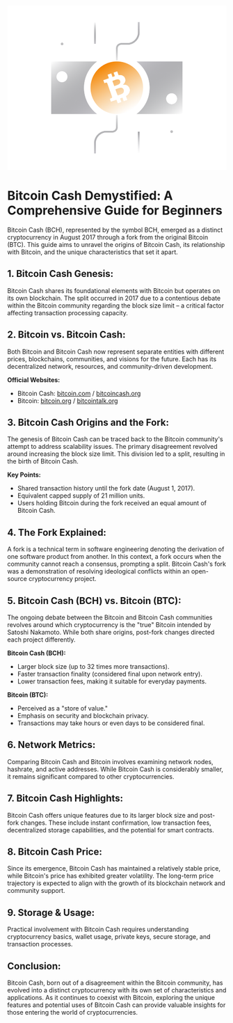 ![](../images/bch-Main-l.png)

# Bitcoin Cash Demystified: A Comprehensive Guide for Beginners

Bitcoin Cash (BCH), represented by the symbol BCH, emerged as a distinct cryptocurrency in August 2017 through a fork from the original Bitcoin (BTC). This guide aims to unravel the origins of Bitcoin Cash, its relationship with Bitcoin, and the unique characteristics that set it apart.

## 1. Bitcoin Cash Genesis:

Bitcoin Cash shares its foundational elements with Bitcoin but operates on its own blockchain. The split occurred in 2017 due to a contentious debate within the Bitcoin community regarding the block size limit – a critical factor affecting transaction processing capacity.

## 2. Bitcoin vs. Bitcoin Cash:

Both Bitcoin and Bitcoin Cash now represent separate entities with different prices, blockchains, communities, and visions for the future. Each has its decentralized network, resources, and community-driven development.

**Official Websites:**
- Bitcoin Cash: [bitcoin.com](https://www.bitcoin.com/) / [bitcoincash.org](https://bitcoincash.org/)
- Bitcoin: [bitcoin.org](https://bitcoin.org/) / [bitcointalk.org](https://bitcointalk.org/)

## 3. Bitcoin Cash Origins and the Fork:

The genesis of Bitcoin Cash can be traced back to the Bitcoin community's attempt to address scalability issues. The primary disagreement revolved around increasing the block size limit. This division led to a split, resulting in the birth of Bitcoin Cash.

**Key Points:**
- Shared transaction history until the fork date (August 1, 2017).
- Equivalent capped supply of 21 million units.
- Users holding Bitcoin during the fork received an equal amount of Bitcoin Cash.

## 4. The Fork Explained:

A fork is a technical term in software engineering denoting the derivation of one software product from another. In this context, a fork occurs when the community cannot reach a consensus, prompting a split. Bitcoin Cash's fork was a demonstration of resolving ideological conflicts within an open-source cryptocurrency project.

## 5. Bitcoin Cash (BCH) vs. Bitcoin (BTC):

The ongoing debate between the Bitcoin and Bitcoin Cash communities revolves around which cryptocurrency is the "true" Bitcoin intended by Satoshi Nakamoto. While both share origins, post-fork changes directed each project differently.

**Bitcoin Cash (BCH):**
- Larger block size (up to 32 times more transactions).
- Faster transaction finality (considered final upon network entry).
- Lower transaction fees, making it suitable for everyday payments.

**Bitcoin (BTC):**
- Perceived as a "store of value."
- Emphasis on security and blockchain privacy.
- Transactions may take hours or even days to be considered final.

## 6. Network Metrics:

Comparing Bitcoin Cash and Bitcoin involves examining network nodes, hashrate, and active addresses. While Bitcoin Cash is considerably smaller, it remains significant compared to other cryptocurrencies.

## 7. Bitcoin Cash Highlights:

Bitcoin Cash offers unique features due to its larger block size and post-fork changes. These include instant confirmation, low transaction fees, decentralized storage capabilities, and the potential for smart contracts.

## 8. Bitcoin Cash Price:

Since its emergence, Bitcoin Cash has maintained a relatively stable price, while Bitcoin's price has exhibited greater volatility. The long-term price trajectory is expected to align with the growth of its blockchain network and community support.

## 9. Storage & Usage:

Practical involvement with Bitcoin Cash requires understanding cryptocurrency basics, wallet usage, private keys, secure storage, and transaction processes.

## Conclusion:

Bitcoin Cash, born out of a disagreement within the Bitcoin community, has evolved into a distinct cryptocurrency with its own set of characteristics and applications. As it continues to coexist with Bitcoin, exploring the unique features and potential uses of Bitcoin Cash can provide valuable insights for those entering the world of cryptocurrencies.

